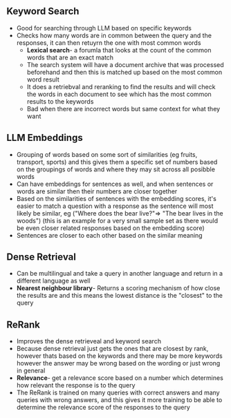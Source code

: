## Keyword Search
- Good for searching through LLM based on specific keywords
- Checks how many words are in common between the query and the responses, it can then retuyrn the one with most common words
	- **Lexical search**- a forumla that looks at the count of the common words that are an exact match 
	- The search system will have a document archive that was processed beforehand and then this is matched up based on the most common word result
	- It does a retriebval and reranking to find the results and will check the words in each document to see which has the most common results to the keywords
	- Bad when there are incorrect words but same context for what they want
## LLM Embeddings
- Grouping of words based on some sort of similarities (eg fruits, transport, sports) and this gives them a specific set of numbers based on the groupings of words and where they may sit across all posibble words
- Can have embeddings for sentences as well, and when sentences or words are similar then their numbers are closer together
- Based on the similarities of sentences with the embedding scores, it's easier to match a question with a response as the sentence will most likely be similar, eg ("Where does the bear live?"=> "The bear lives in the woods") (this is an example for a very small sample set as there would be even closer related responses based on the embedding score)
- Sentences are closer to each other based on the similar meaning

## Dense Retrieval
- Can be multilingual and take a query in another language and return in a different language as well
- **Nearest neighbour library**- Returns a scoring mechanism of how close the results are and this means the lowest distance is the "closest" to the query

## ReRank
- Improves the dense retrieveal and keyword search
- Because dense retrieval just gets the ones that are closest by rank, however thats based on the keywords and there may be more keywords however the answer may be wrong based on the wording or just wrong in general
- **Relevance**- get a relevance score based on a number which determines how relevant the response is to the query
- The ReRank is trained on many queries with correct answers and many queries with wrong answers, and this gives it more training to be able to determine the relevance score of the responses to the query